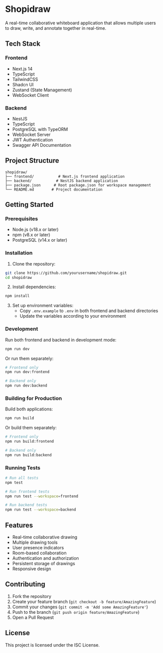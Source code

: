 # Shopidraw

A real-time collaborative whiteboard application that allows multiple users to draw, write, and annotate together in real-time.

## Tech Stack

### Frontend
- Next.js 14
- TypeScript
- TailwindCSS
- Shadcn UI
- Zustand (State Management)
- WebSocket Client

### Backend
- NestJS
- TypeScript
- PostgreSQL with TypeORM
- WebSocket Server
- JWT Authentication
- Swagger API Documentation

## Project Structure

```
shopidraw/
├── frontend/           # Next.js frontend application
├── backend/           # NestJS backend application
├── package.json      # Root package.json for workspace management
└── README.md        # Project documentation
```

## Getting Started

### Prerequisites

- Node.js (v18.x or later)
- npm (v8.x or later)
- PostgreSQL (v14.x or later)

### Installation

1. Clone the repository:
```bash
git clone https://github.com/yourusername/shopidraw.git
cd shopidraw
```

2. Install dependencies:
```bash
npm install
```

3. Set up environment variables:
   - Copy `.env.example` to `.env` in both frontend and backend directories
   - Update the variables according to your environment

### Development

Run both frontend and backend in development mode:
```bash
npm run dev
```

Or run them separately:
```bash
# Frontend only
npm run dev:frontend

# Backend only
npm run dev:backend
```

### Building for Production

Build both applications:
```bash
npm run build
```

Or build them separately:
```bash
# Frontend only
npm run build:frontend

# Backend only
npm run build:backend
```

### Running Tests

```bash
# Run all tests
npm test

# Run frontend tests
npm run test --workspace=frontend

# Run backend tests
npm run test --workspace=backend
```

## Features

- Real-time collaborative drawing
- Multiple drawing tools
- User presence indicators
- Room-based collaboration
- Authentication and authorization
- Persistent storage of drawings
- Responsive design

## Contributing

1. Fork the repository
2. Create your feature branch (`git checkout -b feature/AmazingFeature`)
3. Commit your changes (`git commit -m 'Add some AmazingFeature'`)
4. Push to the branch (`git push origin feature/AmazingFeature`)
5. Open a Pull Request

## License

This project is licensed under the ISC License. 